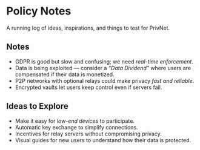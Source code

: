 # Policy Notes

A running log of ideas, inspirations, and things to test for PrivNet.

## Notes

- GDPR is good but slow and confusing; we need *real-time enforcement*.  
- Data is being exploited — consider a *“Data Dividend”* where users are compensated if their data is monetized.  
- P2P networks with optional relays could make privacy *fast and reliable*.  
- Encrypted vaults let users keep control even if servers fail.

## Ideas to Explore

- Make it easy for *low-end devices* to participate.  
- Automatic key exchange to simplify connections.  
- Incentives for relay servers without compromising privacy.  
- Visual guides for new users to understand how their data is protected.

